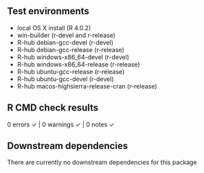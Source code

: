 ## Test environments
- local OS X install (R 4.0.2)
- win-builder (r-devel and r-release)
- R-hub debian-gcc-devel (r-devel)
- R-hub debian-gcc-release (r-release)
- R-hub windows-x86_64-devel (r-devel)
- R-hub windows-x86_64-release (r-release)
- R-hub ubuntu-gcc-release (r-release)
- R-hub ubuntu-gcc-devel (r-devel)
- R-hub macos-highsierra-release-cran (r-release)

## R CMD check results
0 errors ✓ | 0 warnings ✓ | 0 notes ✓

## Downstream dependencies
There are currently no downstream dependencies for this package
